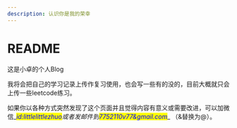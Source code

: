 ```yaml
---
description: 认识你是我的荣幸
---
```


# README

这是小卓的个人Blog

我将会把自己的学习记录上传作复习使用，也会写一些有的没的，目前大概就只会上传一些leetcode练习。

如果你以各种方式突然发现了这个页面并且觉得内容有意义或需要改进，可以加微信\__<mark style="color:blue;">id:littlelittlezhuo</mark>_或者发邮件到_<mark style="color:blue;">7752110v77\&gmail.com</mark>_\_ （&替换为@）。
